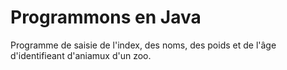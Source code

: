 # Programmons en Java
Programme de saisie de l'index, des noms, des poids et de l'âge d'identifieant d'aniamux d'un zoo.
